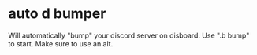 # auto d bumper
 Will automatically "bump" your discord server on disboard.
 Use ".b bump" to start.
 Make sure to use an alt.
